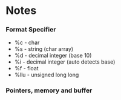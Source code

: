 # Notes #

### Format Specifier ###

+ %c - char
+ %s - string (char array)
+ %d - decimal integer (base 10)
+ %i - decimal integer (auto detects base)
+ %f - float
+ %llu - unsigned long long

### Pointers, memory and buffer ###
